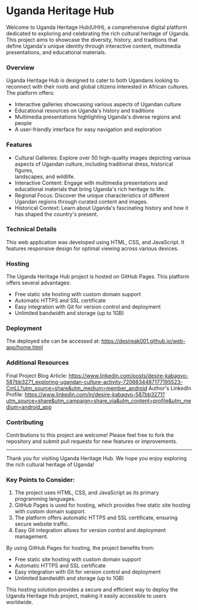 # Uganda Heritage Hub
Welcome to Uganda Heritage Hub(UHH), a comprehensive digital platform dedicated to exploring and celebrating the rich cultural heritage of Uganda. This project aims to showcase the diversity, history, and traditions that define Uganda's unique identity through interactive content, multimedia presentations, and educational materials.

### Overview
Uganda Heritage Hub is designed to cater to both Ugandans looking to reconnect with their roots and global citizens interested in African cultures. The platform offers:

- Interactive galleries showcasing various aspects of Ugandan culture
- Educational resources on Uganda's history and traditions
- Multimedia presentations highlighting Uganda's diverse regions and people
- A user-friendly interface for easy navigation and exploration

### Features
- Cultural Galleries: Explore over 50 high-quality images depicting various aspects of Ugandan culture, including traditional dress, historical figures,     
  landscapes, and wildlife.
- Interactive Content: Engage with multimedia presentations and educational materials that bring Uganda's rich heritage to life.
- Regional Focus: Discover the unique characteristics of different Ugandan regions through curated content and images.
- Historical Context: Learn about Uganda's fascinating history and how it has shaped the country's present.

### Technical Details
This web application was developed using HTML, CSS, and JavaScript. It features responsive design for optimal viewing across various devices.

### Hosting
The Uganda Heritage Hub project is hosted on GitHub Pages. This platform offers several advantages:

- Free static site hosting with custom domain support
- Automatic HTTPS and SSL certificate
- Easy integration with Git for version control and deployment
- Unlimited bandwidth and storage (up to 1GB)

### Deployment
The deployed site can be accessed at: https://desireak001.github.io/web-app/home.html

### Additional Resources
Final Project Blog Article: 
https://www.linkedin.com/posts/desire-kabagyo-587bb3271_exploring-ugandan-culture-activity-7206634487177195523-CmLL?utm_source=share&utm_medium=member_android
Author's LinkedIn Profile: 
https://www.linkedin.com/in/desire-kabagyo-587bb3271?utm_source=share&utm_campaign=share_via&utm_content=profile&utm_medium=android_app

### Contributing
Contributions to this project are welcome! Please feel free to fork the repository and submit pull requests for new features or improvements.

---

Thank you for visiting Uganda Heritage Hub. We hope you enjoy exploring the rich cultural heritage of Uganda!

### Key Points to Consider:

1. The project uses HTML, CSS, and JavaScript as its primary programming languages.
2. GitHub Pages is used for hosting, which provides free static site hosting with custom domain support.
3. The platform offers automatic HTTPS and SSL certificate, ensuring secure website traffic.
4. Easy Git integration allows for version control and deployment management.

By using GitHub Pages for hosting, the project benefits from:

- Free static site hosting with custom domain support
- Automatic HTTPS and SSL certificate
- Easy integration with Git for version control and deployment
- Unlimited bandwidth and storage (up to 1GB)

This hosting solution provides a secure and efficient way to deploy the Uganda Heritage Hub project, making it easily accessible to users worldwide.
